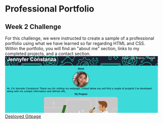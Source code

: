 # Professional Portfolio
## Week 2 Challenge
For this challenge, we were instructed to create a sample of a professional portfolio using what we have learned so far regarding HTML and CSS. Within the portfolio, you will find an "about me" section, links to my completed projects, and a contact section. 
![Screenshot of Assignment](./screenshotport.png)
[Deployed Gitpage]()
